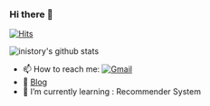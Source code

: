 ### Hi there 👋

[![Hits](https://hits.seeyoufarm.com/api/count/incr/badge.svg?url=https%3A%2F%2Fgithub.com%2Finistory&count_bg=%23FFEFEF&title_bg=%23FF527C&icon=&icon_color=%23E7E7E7&title=VISIT&edge_flat=true)](https://hits.seeyoufarm.com)

![inistory's github stats](https://github-readme-stats.vercel.app/api?username=inistory&show_icons=true)

- 📫 How to reach me: [![Gmail](https://img.shields.io/badge/Gmail-d14836?style=flat-square&logo=Gmail&logoColor=white&link=mailto:jungin3486@gmail.com)](mailto:jungin3486@gmail.com)
- 💬 [Blog](https://inistory.tistory.com/)
- 🌱 I’m currently learning : Recommender System



<!--
**inistory/inistory** is a ✨ _special_ ✨ repository because its `README.md` (this file) appears on your GitHub profile.

Here are some ideas to get you started:

- 🔭 I’m currently working on ...
- 🌱 I’m currently learning ...
- 👯 I’m looking to collaborate on ...
- 🤔 I’m looking for help with ...
- 💬 Ask me about ...
- 📫 How to reach me: ...
- 😄 Pronouns: ...
- ⚡ Fun fact: ...
-->
